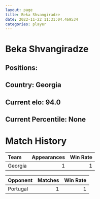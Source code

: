 ```yaml
---  
layout: page  
title: Beka Shvangiradze  
date: 2022-11-22 11:31:04.469534  
categories: player  
---
```

# Beka Shvangiradze

## Positions: 

## Country: Georgia

## Current elo: 94.0

## Current Percentile: None

# Match History


| Team    |   Appearances |   Win Rate |
|:--------|--------------:|-----------:|
| Georgia |             1 |          1 |

| Opponent   |   Matches |   Win Rate |
|:-----------|----------:|-----------:|
| Portugal   |         1 |          1 |